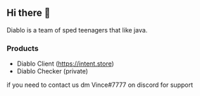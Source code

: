 ## Hi there 👋

Diablo is a team of sped teenagers that like java. 

### Products

- Diablo Client (https://intent.store)
- Diablo Checker (private)

if you need to contact us dm Vince#7777 on discord for support
